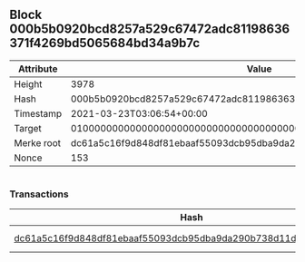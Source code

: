 ## Block 000b5b0920bcd8257a529c67472adc81198636371f4269bd5065684bd34a9b7c

Attribute | Value
--- | ---
Height | 3978
Hash | 000b5b0920bcd8257a529c67472adc81198636371f4269bd5065684bd34a9b7c
Timestamp | 2021-03-23T03:06:54+00:00
Target | 0100000000000000000000000000000000000000000000000000000000000000
Merke root | dc61a5c16f9d848df81ebaaf55093dcb95dba9da290b738d11d86e44f1430bd4
Nonce | 153

```

```

### Transactions

Hash | Amount
--- | ---
[dc61a5c16f9d848df81ebaaf55093dcb95dba9da290b738d11d86e44f1430bd4](dc61a5c16f9d848df81ebaaf55093dcb95dba9da290b738d11d86e44f1430bd4.md) | 10.00000000 SKEPTI 
